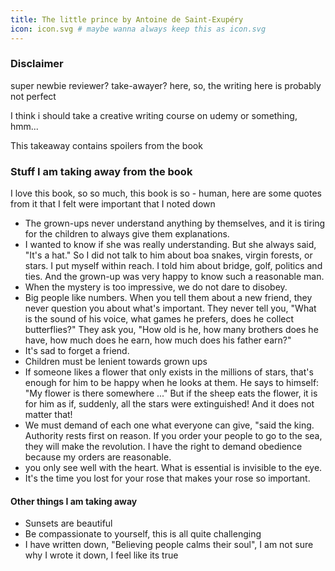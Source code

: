 ```yaml
---
title: The little prince by Antoine de Saint-Exupéry
icon: icon.svg # maybe wanna always keep this as icon.svg
---
```


### Disclaimer

super newbie reviewer? take-awayer? here, so, the writing here is probably not perfect

I think i should take a creative writing course on udemy or something, hmm...

This takeaway contains spoilers from the book

### Stuff I am taking away from the book

I love this book, so so much, this book is so - human, 
here are some quotes from it that I felt were important that I noted down

* The grown-ups never understand anything by themselves, and it is tiring for the children to always give them explanations.
* I wanted to know if she was really understanding. But she always said, "It's a hat." So I did not talk to him about boa snakes, virgin forests, or stars. I put myself within reach. I told him about bridge, golf, politics and ties. And the grown-up was very happy to know such a reasonable man.
* When the mystery is too impressive, we do not dare to disobey.
* Big people like numbers. When you tell them about a new friend, they never question you about what's important. They never tell you, "What is the sound of his voice, what games he prefers, does he collect butterflies?" They ask you, "How old is he, how many brothers does he have, how much does he earn, how much does his father earn?"
* It's sad to forget a friend. 
* Children must be lenient towards grown ups
* If someone likes a flower that only exists in the millions of stars, that's enough for him to be happy when he looks at them. He says to himself: "My flower is there somewhere ..." But if the sheep eats the flower, it is for him as if, suddenly, all the stars were extinguished! And it does not matter that!
* We must demand of each one what everyone can give, "said the king. Authority rests first on reason. If you order your people to go to the sea, they will make the revolution. I have the right to demand obedience because my orders are reasonable.
* you only see well with the heart. What is essential is invisible to the eye.
* It's the time you lost for your rose that makes your rose so important.

#### Other things I am taking away
* Sunsets are beautiful
* Be compassionate to yourself, this is all quite challenging
* I have written down, "Believing people calms their soul", I am not sure why I wrote it down, I feel like its true